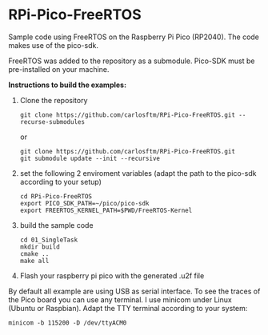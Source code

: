 # RPi-Pico-FreeRTOS

Sample code using FreeRTOS on the Raspberry Pi Pico (RP2040).
The code makes use of the pico-sdk. 

FreeRTOS was added to the repository as a submodule.
Pico-SDK must be pre-installed on your machine.

**Instructions to build the examples:**

1. Clone the repository
   ```
   git clone https://github.com/carlosftm/RPi-Pico-FreeRTOS.git --recurse-submodules
   ```
   or
   ```
   git clone https://github.com/carlosftm/RPi-Pico-FreeRTOS.git
   git submodule update --init --recursive
   ```
  
2. set the following 2 enviroment variables (adapt the path to the pico-sdk according to your setup)
   ```
   cd RPi-Pico-FreeRTOS
   export PICO_SDK_PATH=~/pico/pico-sdk
   export FREERTOS_KERNEL_PATH=$PWD/FreeRTOS-Kernel
   ```

3. build the sample code
   ```
   cd 01_SingleTask
   mkdir build
   cmake ..
   make all
   ```

4. Flash your raspberry pi pico with the generated .u2f file

By default all example are using USB as serial interface. To see the traces of the Pico board you can use any terminal. I use minicom under Linux (Ubuntu or Raspbian). Adapt the TTY terminal according to your system:
  ```
  minicom -b 115200 -D /dev/ttyACM0
  ```
